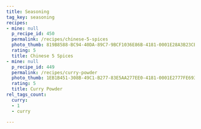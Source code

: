 ```yaml
---
title: Seasoning
tag_key: seasoning
recipes:
- mine: null
  p_recipe_id: 450
  permalink: /recipes/chinese-5-spices
  photo_thumb: 819B8588-BC94-40DA-89C7-9BCF1036E86B-4181-0001E28A3B23CBA7.jpg
  rating: 5
  title: Chinese 5 Spices
- mine: null
  p_recipe_id: 449
  permalink: /recipes/curry-powder
  photo_thumb: 1EB1B451-308B-49C1-B277-83E5AA277EE0-4181-0001E2777FE69309.jpg
  rating: 5
  title: Curry Powder
rel_tags_count:
  curry:
  - 1
  - curry

---
```

